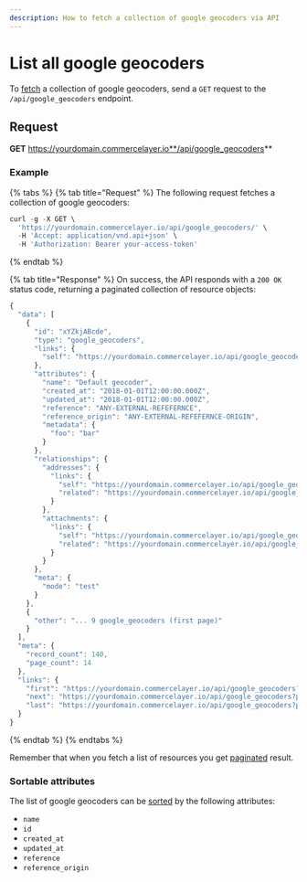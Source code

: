 ```yaml
---
description: How to fetch a collection of google geocoders via API
---
```


# List all google geocoders

To <a href="https://docs.commercelayer.io/developers/fetching-resources" target="_blank">fetch</a> a collection of google geocoders, send a `GET` request to the `/api/google_geocoders` endpoint.

## Request

**GET** https://yourdomain.commercelayer.io**/api/google_geocoders**

### **Example**

{% tabs %}
{% tab title="Request" %}
The following request fetches a collection of google geocoders:

```javascript
curl -g -X GET \
  'https://yourdomain.commercelayer.io/api/google_geocoders/' \
  -H 'Accept: application/vnd.api+json' \
  -H 'Authorization: Bearer your-access-token'
```
{% endtab %}

{% tab title="Response" %}
On success, the API responds with a `200 OK` status code, returning a paginated collection of resource objects:

```javascript
{
  "data": [
    {
      "id": "xYZkjABcde",
      "type": "google_geocoders",
      "links": {
        "self": "https://yourdomain.commercelayer.io/api/google_geocoders/xYZkjABcde"
      },
      "attributes": {
        "name": "Default geocoder",
        "created_at": "2018-01-01T12:00:00.000Z",
        "updated_at": "2018-01-01T12:00:00.000Z",
        "reference": "ANY-EXTERNAL-REFEFERNCE",
        "reference_origin": "ANY-EXTERNAL-REFEFERNCE-ORIGIN",
        "metadata": {
          "foo": "bar"
        }
      },
      "relationships": {
        "addresses": {
          "links": {
            "self": "https://yourdomain.commercelayer.io/api/google_geocoders/xYZkjABcde/relationships/addresses",
            "related": "https://yourdomain.commercelayer.io/api/google_geocoders/xYZkjABcde/addresses"
          }
        },
        "attachments": {
          "links": {
            "self": "https://yourdomain.commercelayer.io/api/google_geocoders/xYZkjABcde/relationships/attachments",
            "related": "https://yourdomain.commercelayer.io/api/google_geocoders/xYZkjABcde/attachments"
          }
        }
      },
      "meta": {
        "mode": "test"
      }
    },
    {
      "other": "... 9 google_geocoders (first page)"
    }
  ],
  "meta": {
    "record_count": 140,
    "page_count": 14
  },
  "links": {
    "first": "https://yourdomain.commercelayer.io/api/google_geocoders?page[number]=1&page[size]=10",
    "next": "https://yourdomain.commercelayer.io/api/google_geocoders?page[number]=2&page[size]=10",
    "last": "https://yourdomain.commercelayer.io/api/google_geocoders?page[number]=14&page[size]=10"
  }
}
```
{% endtab %}
{% endtabs %}

Remember that when you fetch a list of resources you get <a href="https://docs.commercelayer.io/developers/pagination" target="_blank">paginated</a> result.

### Sortable attributes

The list of google geocoders can be <a href="https://docs.commercelayer.io/developers/sorting-results" target="_blank">sorted</a> by the following attributes:

* `name`
* `id`
* `created_at`
* `updated_at`
* `reference`
* `reference_origin`

